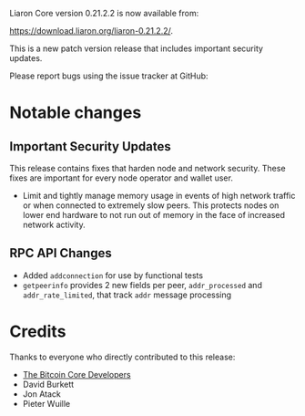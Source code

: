 Liaron Core version 0.21.2.2 is now available from:

 <https://download.liaron.org/liaron-0.21.2.2/>.

This is a new patch version release that includes important security updates.

Please report bugs using the issue tracker at GitHub:

  </issues>

Notable changes
===============

Important Security Updates
--------------------------

This release contains fixes that harden node and network security. These fixes are important for every node operator and wallet user.

- Limit and tightly manage memory usage in events of high network traffic or when connected to extremely slow peers.
This protects nodes on lower end hardware to not run out of memory in the face of increased network activity.

RPC API Changes
---------------

* Added `addconnection` for use by functional tests
* `getpeerinfo` provides 2 new fields per peer, `addr_processed` and `addr_rate_limited`, that track `addr` message processing


Credits
=======

Thanks to everyone who directly contributed to this release:

- [The Bitcoin Core Developers](https://github.com/bitcoin/bitcoin/tree/master/doc/release-notes)
- David Burkett
- Jon Atack
- Pieter Wuille